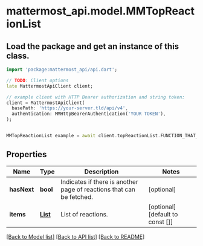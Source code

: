 # mattermost_api.model.MMTopReactionList

## Load the package and get an instance of this class.
```dart
import 'package:mattermost_api/api.dart';

// TODO: Client options
late MattermostApiClient client;

// example client with HTTP Bearer authorization and string token:
client = MattermostApiClient(
  basePath: 'https://your-server.tld/api/v4',
  authentication: MMHttpBearerAuthentication('YOUR TOKEN'),
);


MMTopReactionList example = await client.topReactionList.FUNCTION_THAT_RETURNS_THIS_CLASS();

```

## Properties
Name | Type | Description | Notes
------------ | ------------- | ------------- | -------------
**hasNext** | **bool** | Indicates if there is another page of reactions that can be fetched. | [optional] 
**items** | [**List<MMTopReaction>**](MMTopReaction.md) | List of reactions. | [optional] [default to const []]

[[Back to Model list]](../GENERATED_README.md#documentation-for-models) [[Back to API list]](../GENERATED_README.md#documentation-for-api-endpoints) [[Back to README]](../GENERATED_README.md)


